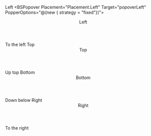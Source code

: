 ﻿<BSButton IsOutlined="true" Color="BSColor.Primary" DataId="popoverLeft" >Left</BSButton>
<BSPopover Placement="Placement.Left" Target="popoverLeft" PopperOptions="@(new { strategy  = "fixed"})">
    <Header>Left</Header>
    <Content>To the left</Content>
</BSPopover>
<BSButton IsOutlined="true" Color="BSColor.Primary" DataId="popoverTop">Top</BSButton>
<BSPopover Placement="Placement.Top" Target="popoverTop" MouseOver="true">
    <Header>Top</Header>
    <Content>Up top</Content>
</BSPopover>
<BSButton IsOutlined="true" Color="BSColor.Primary" DataId="popoverBottom">Bottom</BSButton>
<BSPopover Placement="Placement.Bottom" Target="popoverBottom">
    <Header>Bottom</Header>
    <Content>Down below</Content>
</BSPopover>
<BSButton IsOutlined="true" Color="BSColor.Primary" DataId="popoverRight">Right</BSButton>
<BSPopover Placement="Placement.Right" Target="popoverRight">
    <Header>Right</Header>
    <Content>To the right</Content>
</BSPopover>